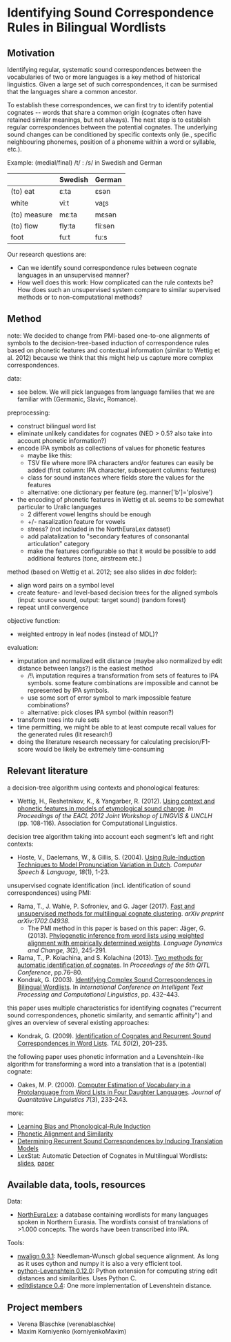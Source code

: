 # Identifying Sound Correspondence Rules in Bilingual Wordlists

## Motivation

Identifying regular, systematic sound correspondences between the vocabularies of two or more languages is a key method of historical linguistics. Given a large set of such correspondences, it can be surmised that the languages share a common ancestor. 

To establish these correspondences, we can first try to identify potential cognates -- words that share a common origin (cognates often have retained similar meanings, but not always). The next step is to establish regular correspondences between the potential cognates. The underlying sound changes can be conditioned by specific contexts only (ie., specific neighbouring phonemes, position of a phoneme within a word or syllable, etc.). 

Example: (medial/final) /t/ : /s/ in Swedish and German

|              | Swedish | German  |
|--------------|---------|---------|
| (to) eat     | ɛːta    | ɛsən    |
| white        | viːt    | vaɪ̯s    |
| (to) measure | mɛːta   | mɛsən   |
| (to) flow    | flyːta  | fliːsən |
| foot         | fuːt    | fuːs    |

Our research questions are: 
- Can we identify sound correspondence rules between cognate languages in an unsupervised manner?
- How well does this work: How complicated can the rule contexts be? How does such an unsupervised system compare to similar supervised methods or to non-computational methods?

## Method

note: We decided to change from PMI-based one-to-one alignments of symbols to the decision-tree-based induction of correspondence rules based on phonetic features and contextual information (similar to Wettig et al. 2012) because we think that this might help us capture more complex correspondences. 

data:
- see below. We will pick languages from language families that we are familiar with (Germanic, Slavic, Romance).

preprocessing:
- construct bilingual word list
- eliminate unlikely candidates for cognates (NED > 0.5? also take into account phonetic information?)
- encode IPA symbols as collections of values for phonetic features
  - maybe like this:
  - TSV file where more IPA characters and/or features can easily be added (first column: IPA character, subsequent columns: features)
  - class for sound instances where fields store the values for the features
  - alternative: one dictionary per feature (eg. manner['b']='plosive') 
- the encoding of phonetic features in Wettig et al. seems to be somewhat particular to Uralic languages
  - 2 different vowel lengths should be enough
  - +/- nasalization feature for vowels
  - stress? (not included in the NorthEuraLex dataset)
  - add palatalization to "secondary features of consonantal articulation" category
  - make the features configurable so that it would be possible to add additional features (tone, airstream etc.)

method (based on Wettig et al. 2012; see also slides in _doc_ folder):
- align word pairs on a symbol level
- create feature- and level-based decision trees for the aligned symbols (input: source sound, output: target sound) (random forest)
- repeat until convergence

objective function:
- weighted entropy in leaf nodes (instead of MDL)?

evaluation:
- imputation and normalized edit distance (maybe also normalized by edit distance between langs?) is the easiest method
  - /!\ imputation requires a transformation from sets of features to IPA symbols. some feature combinations are impossible and cannot be represented by IPA symbols.
  - use some sort of error symbol to mark impossible feature combinations?
  - alternative: pick closes IPA symbol (within reason?)
- transform trees into rule sets
- time permitting, we might be able to at least compute recall values for the generated rules (lit research!)
- doing the literature research necessary for calculating precision/F1-score would be likely be extremely time-consuming

## Relevant literature 

a decision-tree algorithm using contexts and phonological features:
- Wettig, H., Reshetnikov, K., & Yangarber, R. (2012). [Using context and phonetic features in models of etymological sound change](https://pdfs.semanticscholar.org/d2ea/1dbe1a81f60f99dab04dffc957622b8cb9f2.pdf). _In Proceedings of the EACL 2012 Joint Workshop of LINGVIS & UNCLH_ (pp. 108-116). Association for Computational Linguistics.

decision tree algorithm taking into account each segment's left and right contexts:
- Hoste, V., Daelemans, W., & Gillis, S. (2004). [Using Rule-Induction Techniques to Model Pronunciation Variation in Dutch](https://www.clips.uantwerpen.be/~gillis/pdf/20040107.9620.cslfinal.pdf). *Computer Speech & Language, 18*(1), 1-23.

unsupervised cognate identification (incl. identification of sound correspondences) using PMI:
- Rama,  T.,  J.  Wahle,  P.  Sofroniev,  and  G.  Jager  (2017). [Fast  and  unsupervised  methods  for  multilingual  cognate  clustering](https://arxiv.org/pdf/1702.04938.pdf). *arXiv preprint arXiv:1702.04938*.
  - The PMI method in this paper is based on this paper:
    Jäger, G. (2013). [Phylogenetic inference from word lists using weighted alignment with empirically determined weights](http://booksandjournals.brillonline.com/content/journals/10.1163/22105832-13030204). _Language Dynamics and Change, 3_(2), 245-291.
- Rama, T., P. Kolachina, and S. Kolachina (2013). [Two methods for automatic identification  of  cognates](http://wwwling.arts.kuleuven.be/QITL5/QITL5-proceedings.pdf#page=84). In *Proceedings of the 5th QITL Conference*,  pp.76–80.
- Kondrak, G. (2003). [Identifying Complex Sound Correspondences in Bilingual Wordlists](http://webdocs.cs.ualberta.ca/~kondrak/papers/cic03.pdf). In *International Conference on Intelligent Text Processing and Computational Linguistics*, pp. 432–443.

this paper uses multiple characteristics for identifying cognates ("recurrent sound correspondences, phonetic similarity, and semantic affinity") and gives an overview of several existing approaches:
- Kondrak,  G.  (2009).  [Identification  of  Cognates  and  Recurrent  Sound  Correspondences in Word Lists](http://atala.org/IMG/pdf/TAL-2009-50-2-08-Kondrak.pdf). *TAL 50*(2), 201–235.

the following paper uses phonetic information and a Levenshtein-like algorithm for transforming a word into a translation that is a  (potential) cognate:
- Oakes, M. P. (2000). [Computer Estimation of Vocabulary in a Protolanguage from Word Lists in Four Daughter Languages](http://www.sfs.uni-tuebingen.de/~roland/Literature/Oakes(2000)-computer-estimation-proto-language-cognate-detection.pdf). *Journal of Quantitative Linguistics 7*(3), 233-243.

more:
- [Learning Bias and Phonological-Rule Induction](https://www.aclweb.org/anthology/J/J96/J96-4003.pdf)
- [Phonetic Alignment and Similarity](https://link.springer.com/content/pdf/10.1023%2FA%3A1025071200644.pdf)
- [Determining Recurrent Sound Correspondences by Inducing Translation Models](http://www.anthology.aclweb.org/C/C02/C02-1016.pdf)
- LexStat: Automatic Detection of Cognates in Multilingual Wordlists: [slides](http://lingulist.de/documents/lexstat.pdf), [paper](http://citeseerx.ist.psu.edu/viewdoc/download?doi=10.1.1.361.8694&rep=rep1&type=pdf)

## Available data, tools, resources

Data:
- [NorthEuraLex](http://northeuralex.org/): a database containing wordlists for many languages spoken in Northern Eurasia. The wordlists consist of translations of >1.000 concepts. The words have been transcribed into IPA.

Tools:
- [nwalign 0.3.1](https://pypi.python.org/pypi/nwalign/?): Needleman-Wunsch global sequence alignment. As long as it uses cython and numpy it is also a very efficient tool.
- [python-Levenshtein 0.12.0](https://pypi.python.org/pypi/python-Levenshtein/0.12.0): Python extension for computing string edit distances and similarities. Uses Python C.
- [editdistance 0.4](https://pypi.python.org/pypi/editdistance): One more implementation of Levenshtein distance.

## Project members

- Verena Blaschke (verenablaschke)
- Maxim Korniyenko (korniyenkoMaxim) 